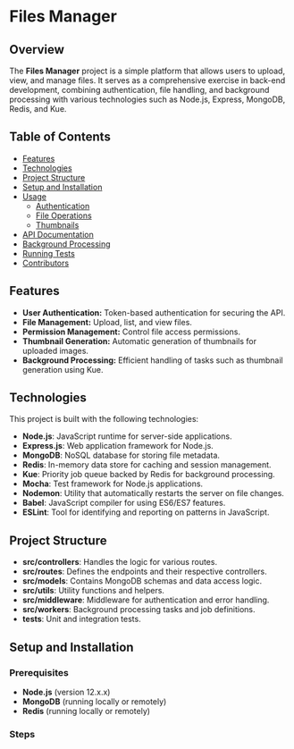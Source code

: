 # Files Manager

## Overview

The **Files Manager** project is a simple platform that allows users to upload, view, and manage files. It serves as a comprehensive exercise in back-end development, combining authentication, file handling, and background processing with various technologies such as Node.js, Express, MongoDB, Redis, and Kue.

## Table of Contents

- [Features](#features)
- [Technologies](#technologies)
- [Project Structure](#project-structure)
- [Setup and Installation](#setup-and-installation)
- [Usage](#usage)
  - [Authentication](#authentication)
  - [File Operations](#file-operations)
  - [Thumbnails](#thumbnails)
- [API Documentation](#api-documentation)
- [Background Processing](#background-processing)
- [Running Tests](#running-tests)
- [Contributors](#contributors)

## Features

- **User Authentication:** Token-based authentication for securing the API.
- **File Management:** Upload, list, and view files.
- **Permission Management:** Control file access permissions.
- **Thumbnail Generation:** Automatic generation of thumbnails for uploaded images.
- **Background Processing:** Efficient handling of tasks such as thumbnail generation using Kue.

## Technologies

This project is built with the following technologies:

- **Node.js**: JavaScript runtime for server-side applications.
- **Express.js**: Web application framework for Node.js.
- **MongoDB**: NoSQL database for storing file metadata.
- **Redis**: In-memory data store for caching and session management.
- **Kue**: Priority job queue backed by Redis for background processing.
- **Mocha**: Test framework for Node.js applications.
- **Nodemon**: Utility that automatically restarts the server on file changes.
- **Babel**: JavaScript compiler for using ES6/ES7 features.
- **ESLint**: Tool for identifying and reporting on patterns in JavaScript.

## Project Structure


- **src/controllers**: Handles the logic for various routes.
- **src/routes**: Defines the endpoints and their respective controllers.
- **src/models**: Contains MongoDB schemas and data access logic.
- **src/utils**: Utility functions and helpers.
- **src/middleware**: Middleware for authentication and error handling.
- **src/workers**: Background processing tasks and job definitions.
- **tests**: Unit and integration tests.

## Setup and Installation

### Prerequisites

- **Node.js** (version 12.x.x)
- **MongoDB** (running locally or remotely)
- **Redis** (running locally or remotely)

### Steps

